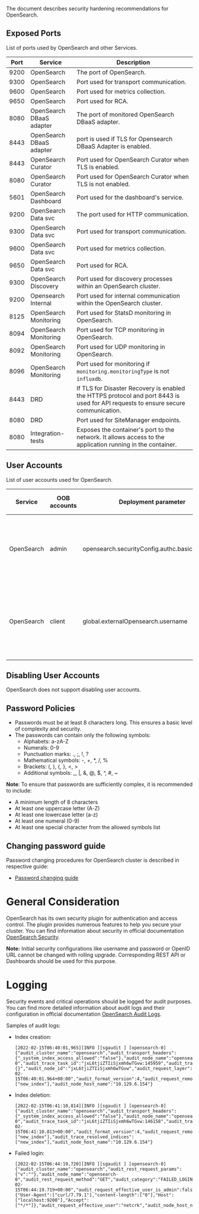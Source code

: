 The document describes security hardening recommendations for OpenSearch.

## Exposed Ports

List of ports used by OpenSearch and other Services. 

| Port | Service                  | Description                                                                                                                       |
|------|--------------------------|-----------------------------------------------------------------------------------------------------------------------------------|
| 9200 | OpenSearch               | The port of OpenSearch.                                                                                                           |
| 9300 | OpenSearch               | Port used for transport communication.                                                                                            |
| 9600 | OpenSearch               | Port used for metrics collection.                                                                                                 |
| 9650 | OpenSearch               | Port used for RCA.                                                                                                                |
| 8080 | OpenSearch DBaaS adapter | The port of monitored OpenSearch DBaaS adapter.                                                                                   |
| 8443 | OpenSearch DBaaS adapter | port is used if TLS for Opensearch DBaaS Adapter is enabled.                                                                      |
| 8443 | OpenSearch Curator       | Port used for OpenSearch Curator when TLS is enabled.                                                                             |
| 8080 | OpenSearch Curator       | Port used for OpenSearch Curator when TLS is not enabled.                                                                         |
| 5601 | OpenSearch Dashboard     | Port used for the dashboard's service.                                                                                            |
| 9200 | OpenSearch Data svc      | The port used for HTTP communication.                                                                                             |
| 9300 | OpenSearch Data svc      | Port used for transport communication.                                                                                            |
| 9600 | OpenSearch Data svc      | Port used for metrics collection.                                                                                                 |
| 9650 | OpenSearch Data svc      | Port used for RCA.                                                                                                                |
| 9300 | OpenSearch Discovery     | Port used for discovery processes within an OpenSearch cluster.                                                                   |
| 9200 | Opensearch Internal      | Port used for internal communication within the OpenSearch cluster.                                                               |
| 8125 | OpenSearch Monitoring    | Port used for StatsD monitoring in OpenSearch.                                                                                    |
| 8094 | OpenSearch Monitoring    | Port used for TCP monitoring in OpenSearch.                                                                                       |
| 8092 | OpenSearch Monitoring    | Port used for UDP monitoring in OpenSearch.                                                                                       |
| 8096 | OpenSearch Monitoring    | Port used for monitoring if `monitoring.monitoringType` is not `influxdb`.                                                        |
| 8443 | DRD                      | If TLS for Disaster Recovery is enabled the HTTPS protocol and port 8443 is used for API requests to ensure secure communication. |
| 8080 | DRD                      | Port used for SiteManager endpoints.                                                                                              |
| 8080 | Integration-tests        | Exposes the container's port to the network. It allows access to the application running in the container.                        |

## User Accounts

List of user accounts used for OpenSearch.

| Service    | OOB accounts | Deployment parameter                           | Is Break Glass account | Can be blocked | Can be deleted | Comment                                                                                            |
|------------|--------------|------------------------------------------------|------------------------|----------------|----------------|----------------------------------------------------------------------------------------------------|
| OpenSearch | admin        | opensearch.securityConfig.authc.basic.username | yes                    | no             | no             | The default admin user. There is no default value, the name must be specified during deploy.       |
| OpenSearch | client       | global.externalOpensearch.username             | no                     | yes            | yes            | The external OpenSearch user. There is no default value, the name must be specified during deploy. |

## Disabling User Accounts

OpenSearch does not support disabling user accounts.

## Password Policies

* Passwords must be at least 8 characters long. This ensures a basic level of complexity and security.
* The passwords can contain only the following symbols:
    * Alphabets: a-zA-Z
    * Numerals: 0-9
    * Punctuation marks: ., ;, !, ?
    * Mathematical symbols: -, +, *, /, %
    * Brackets: (, ), {, }, <, >
    * Additional symbols: _, |, &, @, $, ^, #, ~

**Note**: To ensure that passwords are sufficiently complex, it is recommended to include:

* A minimum length of 8 characters
* At least one uppercase letter (A-Z)
* At least one lowercase letter (a-z)
* At least one numeral (0-9)
* At least one special character from the allowed symbols list

## Changing password guide

Password changing procedures for OpenSearch cluster is described in respective guide:

* [Password changing guide](/docs/public/password-changing.md)

# General Consideration

OpenSearch has its own security plugin for authentication and access control. The plugin provides numerous features to help you secure your cluster.
You can find information about security in official documentation [OpenSearch Security](https://opensearch.org/docs/latest/security-plugin/index/).

**Note:** Initial security configurations like username and password or OpenID URL cannot be changed with rolling upgrade.
Corresponding REST API or Dashboards should be used for this purpose.

# Logging

Security events and critical operations should be logged for audit purposes. You can find more detailed information
about audit logs and their configuration in official documentation [OpenSearch Audit Logs](https://opensearch.org/docs/latest/security-plugin/audit-logs/index/).

Samples of audit logs:

* Index creation:

  ```text
  [2022-02-15T06:40:01,965][INFO ][sgaudit ] [opensearch-0] {"audit_cluster_name":"opensearch","audit_transport_headers":{"_system_index_access_allowed":"false"},"audit_node_name":"opensearch-0","audit_trace_task_id":"jxL6tjiZTIiSjxmh6wTGvw:145959","audit_transport_request_type":"CreateIndexRequest","audit_category":"INDEX_EVENT","audit_request_origin":"REST","audit_request_body":"{}","audit_node_id":"jxL6tjiZTIiSjxmh6wTGvw","audit_request_layer":"TRANSPORT","@timestamp":"2022-02-15T06:40:01.964+00:00","audit_format_version":4,"audit_request_remote_address":"127.0.0.1","audit_request_privilege":"indices:admin/create","audit_node_host_address":"10.129.6.154","audit_request_effective_user":"netcrk","audit_trace_indices":["new_index"],"audit_node_host_name":"10.129.6.154"}
  ```

* Index deletion:

  ```text
  [2022-02-15T06:41:10,814][INFO ][sgaudit ] [opensearch-0] {"audit_cluster_name":"opensearch","audit_transport_headers":{"_system_index_access_allowed":"false"},"audit_node_name":"opensearch-0","audit_trace_task_id":"jxL6tjiZTIiSjxmh6wTGvw:146158","audit_transport_request_type":"DeleteIndexRequest","audit_category":"INDEX_EVENT","audit_request_origin":"REST","audit_node_id":"jxL6tjiZTIiSjxmh6wTGvw","audit_request_layer":"TRANSPORT","@timestamp":"2022-02-15T06:41:10.813+00:00","audit_format_version":4,"audit_request_remote_address":"127.0.0.1","audit_request_privilege":"indices:admin/delete","audit_node_host_address":"10.129.6.154","audit_request_effective_user":"netcrk","audit_trace_indices":["new_index"],"audit_trace_resolved_indices":["new_index"],"audit_node_host_name":"10.129.6.154"}
  ```

* Failed login:

  ```text
  [2022-02-15T06:44:19,720][INFO ][sgaudit ] [opensearch-0] {"audit_cluster_name":"opensearch","audit_rest_request_params":{"v":""},"audit_node_name":"opensearch-0","audit_rest_request_method":"GET","audit_category":"FAILED_LOGIN","audit_request_origin":"REST","audit_node_id":"jxL6tjiZTIiSjxmh6wTGvw","audit_request_layer":"REST","audit_rest_request_path":"/_cat/indices","@timestamp":"2022-02-15T06:44:19.719+00:00","audit_request_effective_user_is_admin":false,"audit_format_version":4,"audit_request_remote_address":"127.0.0.1","audit_node_host_address":"10.129.6.154","audit_rest_request_headers":{"User-Agent":["curl/7.79.1"],"content-length":["0"],"Host":["localhost:9200"],"Accept":["*/*"]},"audit_request_effective_user":"netcrk","audit_node_host_name":"10.129.6.154"}
  ```
